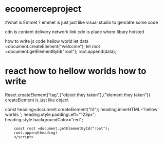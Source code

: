 # ecoomerceproject

#what is Emmet ?
emmet is just just like visual studio to genratre some code

cdn is content delivery network link
cdn is place where libary hoisted

how to write js code hellow world
let data =document.createElement("welcome");
let root =document.getElementById("root");
root.append(data);
# react how to hellow worlds how to write
React.createElement("tag",{"object they taken"},{"element they taken"})
createElement is just like object 

 const heading=document.createElement("h1");
        heading.innerHTML='hellow worlds ';
        heading.style.paddingLeft="123px";
        heading.style.backgroundColor="red";
        
        const root =document.getElementById("root");
        root.append(heading)
        </script>




       